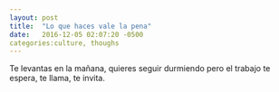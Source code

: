 ```yaml
---
layout: post
title:  "Lo que haces vale la pena"
date:   2016-12-05 02:07:20 -0500
categories:culture, thoughs
---
```


Te levantas en la mañana, quieres seguir durmiendo pero el trabajo te espera, te llama, te invita. 